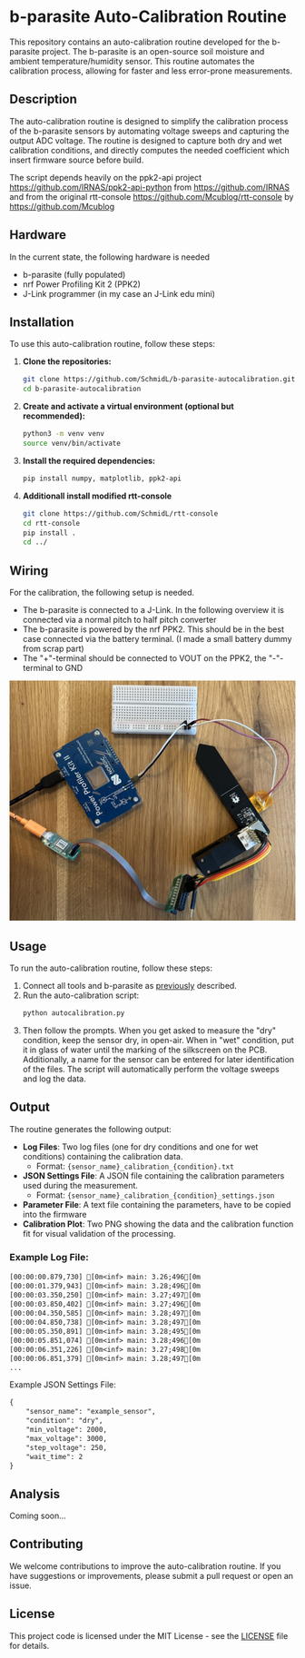 # b-parasite Auto-Calibration Routine

This repository contains an auto-calibration routine developed for the b-parasite project. The b-parasite is an open-source soil moisture and ambient temperature/humidity sensor. This routine automates the calibration process, allowing for faster and less error-prone measurements.

## Description

The auto-calibration routine is designed to simplify the calibration process of the b-parasite sensors by automating voltage sweeps and capturing the output ADC voltage. The routine is designed to capture both dry and wet calibration conditions, and directly computes the needed coefficient which insert firmware source before build.

The script depends heavily on the ppk2-api project https://github.com/IRNAS/ppk2-api-python from https://github.com/IRNAS and from the original rtt-console https://github.com/Mcublog/rtt-console by https://github.com/Mcublog

## Hardware
In the current state, the following hardware is needed
- b-parasite (fully populated)
- nrf Power Profiling Kit 2 (PPK2)
- J-Link programmer (in my case an J-Link edu mini)

## Installation

To use this auto-calibration routine, follow these steps:

1. **Clone the repositories:**
   ```bash
   git clone https://github.com/SchmidL/b-parasite-autocalibration.git
   cd b-parasite-autocalibration

   ```
1. **Create and activate a virtual environment (optional but recommended):**
    ```bash
    python3 -m venv venv
    source venv/bin/activate
    ```

1. **Install the required dependencies:**
    ```bash
    pip install numpy, matplotlib, ppk2-api
    ```
1. **Additionall install modified rtt-console**
    ```bash
    git clone https://github.com/SchmidL/rtt-console
    cd rtt-console
    pip install .
    cd ../
    ```

## Wiring
For the calibration, the following setup is needed.
- The b-parasite is connected to a J-Link. In the following overview it is connected via a normal pitch to half pitch converter
- The b-parasite is powered by the nrf PPK2. This should be in the best case connected via the battery terminal. (I made a small battery dummy from scrap part)
- The "+"-terminal should be connected to VOUT on the PPK2, the "-"-terminal to GND

![wiring_overview](/docs/img/wiring_bparasite_calibration.jpeg)

## Usage

To run the auto-calibration routine, follow these steps:

1. Connect all tools and b-parasite as  [previously](#hardware-and-wiring) described.
1. Run the auto-calibration script:
    ```bash
    python autocalibration.py
    ```
1. Then follow the prompts. When you get asked to measure the "dry" condition, keep the sensor dry, in open-air.
When in "wet" condition, put it in glass of water until the marking of the silkscreen on the PCB.
Additionally, a name for the sensor can be entered for later identification of the files.
The script will automatically perform the voltage sweeps and log the data.

## Output

The routine generates the following output:

- **Log Files**: Two log files (one for dry conditions and one for wet conditions) containing the calibration data.
	- Format: `{sensor_name}_calibration_{condition}.txt`
- **JSON Settings File**: A JSON file containing the calibration parameters used during the measurement.
	- Format: `{sensor_name}_calibration_{condition}_settings.json`
- **Parameter File**: A text file containing the parameters, have to be copied into the firmware
- **Calibration Plot**: Two PNG showing the data and the calibration function fit for visual validation of the processing.

### Example Log File:

```
[00:00:00.879,730] [0m<inf> main: 3.26;496[0m
[00:00:01.379,943] [0m<inf> main: 3.28;496[0m
[00:00:03.350,250] [0m<inf> main: 3.27;497[0m
[00:00:03.850,402] [0m<inf> main: 3.27;496[0m
[00:00:04.350,585] [0m<inf> main: 3.28;497[0m
[00:00:04.850,738] [0m<inf> main: 3.28;497[0m
[00:00:05.350,891] [0m<inf> main: 3.28;495[0m
[00:00:05.851,074] [0m<inf> main: 3.28;496[0m
[00:00:06.351,226] [0m<inf> main: 3.27;498[0m
[00:00:06.851,379] [0m<inf> main: 3.28;497[0m
...
```
Example JSON Settings File:
```
{
    "sensor_name": "example_sensor",
    "condition": "dry",
    "min_voltage": 2000,
    "max_voltage": 3000,
    "step_voltage": 250,
    "wait_time": 2
}
```
## Analysis

Coming soon...

## Contributing

We welcome contributions to improve the auto-calibration routine. If you have suggestions or improvements, please submit a pull request or open an issue.

## License

This project code is licensed under the MIT License - see the [LICENSE](https://opensource.org/licenses/MIT) file for details.
